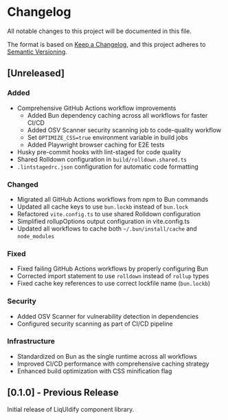 # Changelog

All notable changes to this project will be documented in this file.

The format is based on [Keep a Changelog](https://keepachangelog.com/en/1.0.0/),
and this project adheres to [Semantic Versioning](https://semver.org/spec/v2.0.0.html).

## [Unreleased]

### Added
- Comprehensive GitHub Actions workflow improvements
  - Added Bun dependency caching across all workflows for faster CI/CD
  - Added OSV Scanner security scanning job to code-quality workflow
  - Set `OPTIMIZE_CSS=true` environment variable in build jobs
  - Added Playwright browser caching for E2E tests
- Husky pre-commit hooks with lint-staged for code quality
- Shared Rolldown configuration in `build/rolldown.shared.ts`
- `.lintstagedrc.json` configuration for automatic code formatting

### Changed
- Migrated all GitHub Actions workflows from npm to Bun commands
- Updated all cache keys to use `bun.lockb` instead of `bun.lock`
- Refactored `vite.config.ts` to use shared Rolldown configuration
- Simplified rollupOptions output configuration in vite.config.ts
- Updated all workflows to cache both `~/.bun/install/cache` and `node_modules`

### Fixed
- Fixed failing GitHub Actions workflows by properly configuring Bun
- Corrected import statement to use `rolldown` instead of `rollup` types
- Fixed cache key references to use correct lockfile name (`bun.lockb`)

### Security
- Added OSV Scanner for vulnerability detection in dependencies
- Configured security scanning as part of CI/CD pipeline

### Infrastructure
- Standardized on Bun as the single runtime across all workflows
- Improved CI/CD performance with comprehensive caching strategy
- Enhanced build optimization with CSS minification flag

## [0.1.0] - Previous Release

Initial release of LiqUIdify component library.